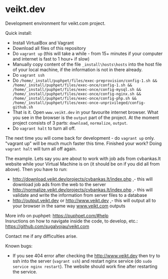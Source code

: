 # veikt.dev
Development environment for veikt.com project.

Quick install:
- Install VirtualBox and Vagrant
- Download all files of this repository
- Do `vagrant up` (this will take a while - from 15+ minutes if your computer and internet is fast to 1 hour+ if slow)
- Manually copy content of the file `_install\hosts\hosts` into the host file of your local machine, if the information is not in there already.
- Do `vagrant ssh` 
- Do `/home/_install/puphpet/files/exec-preprovision/config-1.sh && /home/_install/puphpet/files/exec-once/config-1.sh && /home/_install/puphpet/files/exec-once/config-mysql.sh && /home/_install/puphpet/files/exec-once/config-nginx.sh && /home/_install/puphpet/files/exec-once/config-php.sh && /home/_install/puphpet/files/exec-once-unprivileged/config-github.sh`
- That is it. Open `www.veikt.dev` in your favourite internet browser. What you see in the browser is the `output` part of the project. At the moment project consists of 3 parts: `download`, `normalize`, `output`.
- Do `vagrant halt` to turn all off.
  
  
The next time you will come back for development - do `vagrant up` only. "vagrant up" will be much much faster this time. Finished your work? Doing `vagrant halt` will turn all off again.



The example. Lets say you are about to work with job ads from cvbankas.lt website while your Virtual Machine is on (it should be on if you did all from above). Then you have to run:
- http://download.veikt.dev/projects/cvbankas.lt/index.php ,- this will download job ads from the web to the server
- http://normalize.veikt.dev/projects/cvbankas.lt/index.php ,- this will validate and write the information from server files to a database
- http://output.veikt.dev or http://www.veikt.dev ,- this will output all to your browser in the same way www.veikt.com outputs
  
  
More info on puphpet: https://puphpet.com/#help  
Insructions on how to navigate inside the code, to develop, etc.: https://github.com/sugalvojau/veikt.com

Contact me if any difficulties arise.

Known bugs:
- If you see 404 error after checking the http://www.veikt.dev then try to ssh into the server (`vagrant ssh`) and restart nginx service (do `sudo service nginx restart`). The website should work fine after restarting the service.
